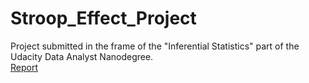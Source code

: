 # Stroop_Effect_Project
Project submitted in the frame of the "Inferential Statistics" part of the Udacity Data Analyst Nanodegree.  
[Report](./Stroopdata_test_report.ipynb)
